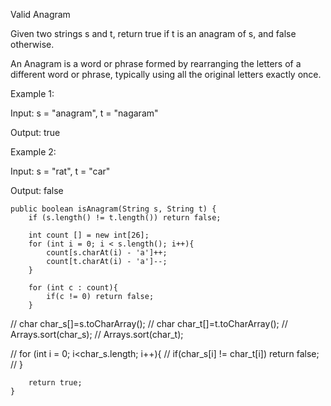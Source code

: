 Valid Anagram

Given two strings s and t, return true if t is an anagram of s, and false otherwise.

An Anagram is a word or phrase formed by rearranging the letters of a different word or phrase, typically using all the original letters exactly once.

Example 1:

Input: s = "anagram", t = "nagaram"

Output: true

Example 2:

Input: s = "rat", t = "car"

Output: false



    public boolean isAnagram(String s, String t) {
        if (s.length() != t.length()) return false;
        
        int count [] = new int[26];
        for (int i = 0; i < s.length(); i++){
            count[s.charAt(i) - 'a']++;
            count[t.charAt(i) - 'a']--;
        }
        
        for (int c : count){
            if(c != 0) return false;
        }
        
//         char char_s[]=s.toCharArray();
//         char char_t[]=t.toCharArray();
//         Arrays.sort(char_s);
//         Arrays.sort(char_t);
        
//         for (int i = 0; i<char_s.length; i++){
//             if(char_s[i] != char_t[i]) return false;
//         }
    
        return true;
    }
